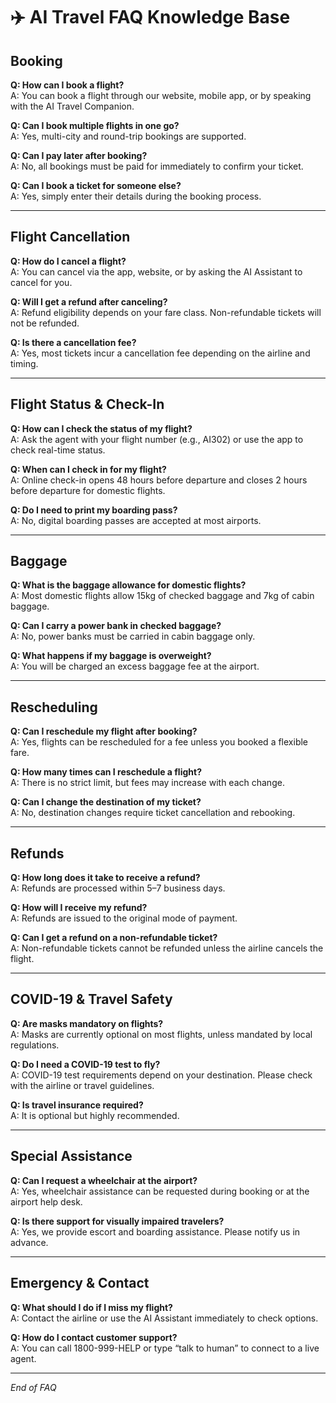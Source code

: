 # ✈️ AI Travel FAQ Knowledge Base

## Booking

**Q: How can I book a flight?**  
A: You can book a flight through our website, mobile app, or by speaking with the AI Travel Companion.

**Q: Can I book multiple flights in one go?**  
A: Yes, multi-city and round-trip bookings are supported.

**Q: Can I pay later after booking?**  
A: No, all bookings must be paid for immediately to confirm your ticket.

**Q: Can I book a ticket for someone else?**  
A: Yes, simply enter their details during the booking process.

---

## Flight Cancellation

**Q: How do I cancel a flight?**  
A: You can cancel via the app, website, or by asking the AI Assistant to cancel for you.

**Q: Will I get a refund after canceling?**  
A: Refund eligibility depends on your fare class. Non-refundable tickets will not be refunded.

**Q: Is there a cancellation fee?**  
A: Yes, most tickets incur a cancellation fee depending on the airline and timing.

---

## Flight Status & Check-In

**Q: How can I check the status of my flight?**  
A: Ask the agent with your flight number (e.g., AI302) or use the app to check real-time status.

**Q: When can I check in for my flight?**  
A: Online check-in opens 48 hours before departure and closes 2 hours before departure for domestic flights.

**Q: Do I need to print my boarding pass?**  
A: No, digital boarding passes are accepted at most airports.

---

## Baggage

**Q: What is the baggage allowance for domestic flights?**  
A: Most domestic flights allow 15kg of checked baggage and 7kg of cabin baggage.

**Q: Can I carry a power bank in checked baggage?**  
A: No, power banks must be carried in cabin baggage only.

**Q: What happens if my baggage is overweight?**  
A: You will be charged an excess baggage fee at the airport.

---

## Rescheduling

**Q: Can I reschedule my flight after booking?**  
A: Yes, flights can be rescheduled for a fee unless you booked a flexible fare.

**Q: How many times can I reschedule a flight?**  
A: There is no strict limit, but fees may increase with each change.

**Q: Can I change the destination of my ticket?**  
A: No, destination changes require ticket cancellation and rebooking.

---

## Refunds

**Q: How long does it take to receive a refund?**  
A: Refunds are processed within 5–7 business days.

**Q: How will I receive my refund?**  
A: Refunds are issued to the original mode of payment.

**Q: Can I get a refund on a non-refundable ticket?**  
A: Non-refundable tickets cannot be refunded unless the airline cancels the flight.

---

## COVID-19 & Travel Safety

**Q: Are masks mandatory on flights?**  
A: Masks are currently optional on most flights, unless mandated by local regulations.

**Q: Do I need a COVID-19 test to fly?**  
A: COVID-19 test requirements depend on your destination. Please check with the airline or travel guidelines.

**Q: Is travel insurance required?**  
A: It is optional but highly recommended.

---

## Special Assistance

**Q: Can I request a wheelchair at the airport?**  
A: Yes, wheelchair assistance can be requested during booking or at the airport help desk.

**Q: Is there support for visually impaired travelers?**  
A: Yes, we provide escort and boarding assistance. Please notify us in advance.

---

## Emergency & Contact

**Q: What should I do if I miss my flight?**  
A: Contact the airline or use the AI Assistant immediately to check options.

**Q: How do I contact customer support?**  
A: You can call 1800-999-HELP or type “talk to human” to connect to a live agent.

---

*End of FAQ*
